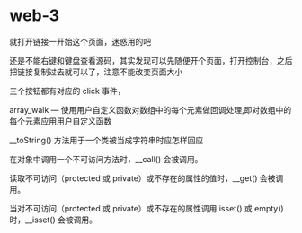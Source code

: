 # web-3

就打开链接一开始这个页面，迷惑用的吧

还是不能右键和键盘查看源码，其实发现可以先随便开个页面，打开控制台，之后把链接复制过去就可以了，注意不能改变页面大小

三个按钮都有对应的 click 事件，

array_walk — 使用用户自定义函数对数组中的每个元素做回调处理,即对数组中的每个元素应用用户自定义函数

\_\_toString() 方法用于一个类被当成字符串时应怎样回应

在对象中调用一个不可访问方法时，\_\_call() 会被调用。

读取不可访问（protected 或 private）或不存在的属性的值时，\_\_get() 会被调用。

当对不可访问（protected 或 private）或不存在的属性调用 isset() 或 empty() 时，\_\_isset() 会被调用。
